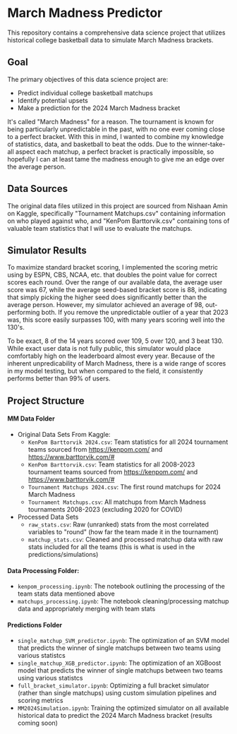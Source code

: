 # March Madness Predictor

This repository contains a comprehensive data science project that utilizes historical college basketball data to simulate March Madness brackets.

## Goal
The primary objectives of this data science project are:
- Predict individual college basketball matchups
- Identify potential upsets
- Make a prediction for the 2024 March Madness bracket

It's called "March Madness" for a reason. The tournament is known for being particularly unpredictable in the past, with no one ever coming close to a perfect bracket. With this in mind, I wanted to combine my knowledge of statistics, data, and basketball to beat the odds. Due to the winner-take-all aspect each matchup, a perfect bracket is practically impossible, so hopefully I can at least tame the madness enough to give me an edge over the average person.

## Data Sources
The original data files utilized in this project are sourced from Nishaan Amin on Kaggle, specifically "Tournament Matchups.csv" containing information on who played against who, and "KenPom Barttorvik.csv" containing tons of valuable team statistics that I will use to evaluate the matchups. 

## Simulator Results
To maximize standard bracket scoring, I implemented the scoring metric using by ESPN, CBS, NCAA, etc. that doubles the point value for correct scores each round. 
Over the range of our available data, the average user score was 67, while the average seed-based bracket score is 88, indicating that simply picking the higher seed does significantly better than the average person. However, my simulator achieved an average of 98, out-performing both. If you remove the unpredictable outlier of a year that 2023 was, this score easily surpasses 100, with many years scoring well into the 130's.

To be exact, 8 of the 14 years scored over 109, 5 over 120, and 3 beat 130. While exact user data is not fully public, this simulator would place comfortably high on the leaderboard almost every year. Because of the inherent unpredicability of March Madness, there is a wide range of scores in my model testing, but when compared to the field, it consistently performs better than 99% of users. 

## Project Structure
#### MM Data Folder
  - Original Data Sets From Kaggle: 
    - `KenPom Barttorvik 2024.csv`: Team statistics for all 2024 tournament teams sourced from https://kenpom.com/ and https://www.barttorvik.com/#
    - `KenPom Barttorvik.csv`: Team statistics for all 2008-2023 tournament teams sourced from https://kenpom.com/ and https://www.barttorvik.com/#
    - `Tournament Matchups 2024.csv`: The first round matchups for 2024 March Madness
    - `Tournament Matchups.csv`: All matchups from March Madness tournaments 2008-2023 (excluding 2020 for COVID)
  - Processed Data Sets
    - `raw_stats.csv`: Raw (unranked) stats from the most correlated variables to "round" (how far the team made it in the tournament)
    - `matchup_stats.csv`: Cleaned and processed matchup data with raw stats included for all the teams (this is what is used in the predictions/simulations)

#### Data Processing Folder:
  - `kenpom_processing.ipynb`: The notebook outlining the processing of the team stats data mentioned above
  - `matchups_processing.ipynb`: The notebook cleaning/processing matchup data and appropriately merging with team stats

#### Predictions Folder
  - `single_matchup_SVM_predictor.ipynb`: The optimization of an SVM model that predicts the winner of single matchups between two teams using various statistcs
  - `single_matchup_XGB_predictor.ipynb`: The optimization of an XGBoost model that predicts the winner of single matchups between two teams using various statistcs
  - `full_bracket_simulator.ipynb`: Optimizing a full bracket simulator (rather than single matchups) using custom simulation pipelines and scoring metrics
  - `MM2024Simulation.ipynb`: Training the optimized simulator on all available historical data to predict the 2024 March Madness bracket (results coming soon)


